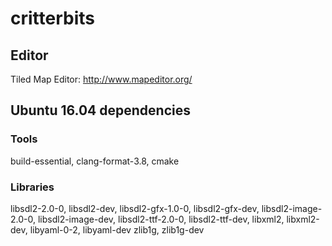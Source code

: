 # critterbits

## Editor

Tiled Map Editor: http://www.mapeditor.org/

## Ubuntu 16.04 dependencies

### Tools

build-essential, clang-format-3.8, cmake

### Libraries

libsdl2-2.0-0, libsdl2-dev, libsdl2-gfx-1.0-0, libsdl2-gfx-dev, libsdl2-image-2.0-0, libsdl2-image-dev, libsdl2-ttf-2.0-0, libsdl2-ttf-dev, libxml2,
libxml2-dev, libyaml-0-2, libyaml-dev zlib1g, zlib1g-dev